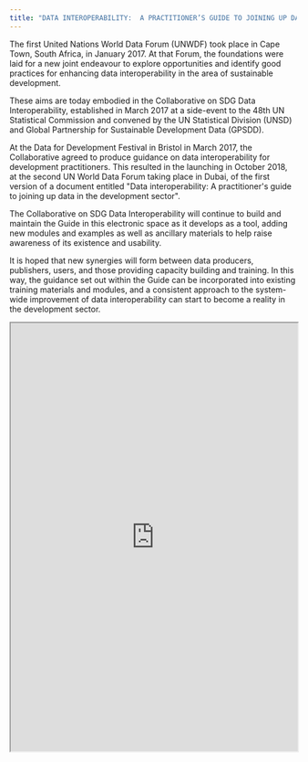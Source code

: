 ```yaml
---
title: "DATA INTEROPERABILITY:  A PRACTITIONER’S GUIDE TO JOINING UP DATA IN THE DEVELOPMENT SECTOR'"
---
```


The first United Nations World Data Forum (UNWDF) took place in Cape Town, South Africa, in January 2017. At that Forum, the foundations were laid for a new joint endeavour to explore opportunities and identify good practices for enhancing data interoperability in the area of sustainable development.

These aims are today embodied in the Collaborative on SDG Data Interoperability, established in March 2017 at a side-event to the 48th UN Statistical Commission and convened by the UN Statistical Division (UNSD) and Global Partnership for Sustainable Development Data (GPSDD).

At the Data for Development Festival in Bristol in March 2017, the Collaborative agreed to produce guidance on data interoperability for development practitioners. This resulted in the launching in October 2018, at the second UN World Data Forum taking place in Dubai, of the first version of a document entitled "Data interoperability: A practitioner's guide to joining up data in the development sector". 

The Collaborative on SDG Data Interoperability will continue to build and maintain the Guide in this electronic space as it develops as a tool, adding new modules and examples as well as ancillary materials to help raise awareness of its existence and usability.

It is hoped that new synergies will form between data producers, publishers, users, and those providing capacity building and training. In this way, the guidance set out within the Guide can be incorporated into existing training materials and modules, and a consistent approach to the system-wide improvement of data interoperability can start to become a reality in the development sector.

<iframe height="750" width="100%" src="https://ewelton.github.io/ktest/wiki.html#DATA%20INTEROPERABILITY:%20%20A%20PRACTITIONER%E2%80%99S%20GUIDE%20TO%20JOINING%20UP%20DATA%20IN%20THE%20DEVELOPMENT%20SECTOR'"></iframe>
